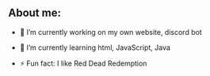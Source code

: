 ## About me:
- 🔭 I’m currently working on my own website, discord bot
- 🌱 I’m currently learning html, JavaScript, Java

- ⚡ Fun fact: I like Red Dead Redemption

